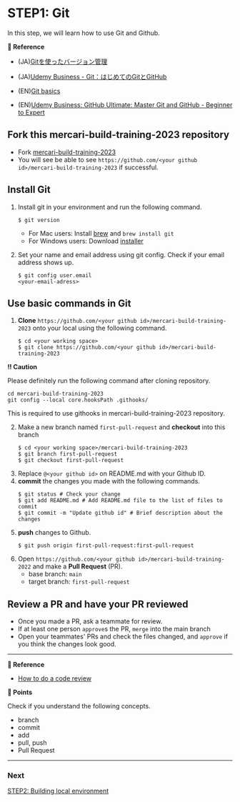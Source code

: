# STEP1: Git

In this step, we will learn how to use Git and Github.

**:book: Reference**

* (JA)[Gitを使ったバージョン管理](https://backlog.com/ja/git-tutorial/intro/01/)
* (JA)[Udemy Business - Git：はじめてのGitとGitHub](https://mercari.udemy.com/course/intro_git/)

* (EN)[Git basics](https://www.atlassian.com/git)
* (EN)[Udemy Business: GitHub Ultimate: Master Git and GitHub - Beginner to Expert](https://mercari.udemy.com/course/github-ultimate/)



## Fork this **mercari-build-training-2023** repository

* Fork [mercari-build-training-2023](https://github.com/mercari-build/mercari-build-training-2023) 
* You will see be able to see `https://github.com/<your github id>/mercari-build-training-2023` if successful.


## Install Git
1. Install git in your environment and run the following command.
   ```shell
   $ git version
   ```
   
   * For Mac users: Install [brew](https://brew.sh/index) and `brew install git`
   * For Windows users: Download [installer](https://gitforwindows.org/)
   
2. Set your name and email address using git config. Check if your email address shows up.
   ```shell
   $ git config user.email
   <your-email-adress>
   ```

## Use basic commands in Git

1. **Clone** `https://github.com/<your github id>/mercari-build-training-2023` onto your local using the following command.
   ```shell
   $ cd <your working space>
   $ git clone https://github.com/<your github id>/mercari-build-training-2023
   ```

**:bangbang: Caution**

Please definitely run the following command after cloning repository. 
```
cd mercari-build-training-2023
git config --local core.hooksPath .githooks/ 
```
This is required to use githooks in mercari-build-training-2023 repository.

2. Make a new branch named `first-pull-request` and **checkout** into this branch
   ```shell
   $ cd <your working space>/mercari-build-training-2023
   $ git branch first-pull-request
   $ git checkout first-pull-request
   ```
3. Replace `@<your github id>` on README.md with your Github ID.
4. **commit** the changes you made with the following commands.
   ```shell
   $ git status # Check your change
   $ git add README.md # Add README.md file to the list of files to commit
   $ git commit -m "Update github id" # Brief description about the changes
   ```
5. **push** changes to Github.
   ```shell
   $ git push origin first-pull-request:first-pull-request
   ```
6. Open `https://github.com/<your github id>/mercari-build-training-2022` and make a **Pull Request** (PR).
    - base branch: `main`
    - target branch: `first-pull-request`

## Review a PR and have your PR reviewed
- Once you made a PR, ask a teammate for review.
- If at least one person `approve`s the PR, `merge` into the main branch
- Open your teammates' PRs and check the files changed, and `approve` if you think the changes look good.
---

**:book: Reference**
- [How to do a code review](https://google.github.io/eng-practices/review/reviewer/)


**:beginner: Points**

Check if you understand the following concepts.

- branch
- commit
- add
- pull, push
- Pull Request

---

### Next

[STEP2: Building local environment](02-local-env.en.md)
